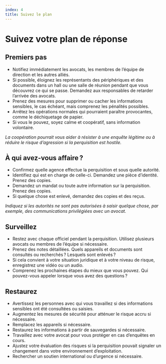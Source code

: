 ```yaml
---
index: 4
title: Suivez le plan
---
```

# Suivez votre plan de réponse

## Premiers pas

* Notifiez immédiatement les avocats, les membres de l’équipe de direction et les autres alliés.
* Si possible, éloignez les représentants des périphériques et des documents dans un hall ou une salle de réunion pendant que vous découvrez ce qui se passe. Demandez aux responsables de retarder l’arrivée des avocats.
* Prenez des mesures pour supprimer ou cacher les informations sensibles, le cas échéant, mais comprenez les pénalités possibles.
* Arrêtez les opérations normales qui pourraient paraître provocantes, comme le déchiquetage de papier.
* Si vous le pouvez, soyez calme et coopératif, sans information volontaire.

*La coopération pourrait vous aider à résister à une enquête légitime ou à réduire le risque d’agression si la perquisition est hostile.*

## À qui avez-vous affaire ?

* Confirmez quelle agence effectue la perquisition et sous quelle autorité.
* Identifiez qui est en charge de celle-ci. Demandez une pièce d’identité. Prenez des copies.
* Demandez un mandat ou toute autre information sur la perquisition. Prenez des copies.
* Si quelque chose est enlevé, demandez des copies et des reçus.

*Indiquez si les autorités ne sont pas autorisées à saisir quelque chose, par exemple, des communications privilégiées avec un avocat.*

## Surveillez

* Restez avec chaque officiel pendant la perquisition. Utilisez plusieurs avocats ou membres de l’équipe si nécessaire.
* Prenez des notes détaillées. Quels appareils et documents sont consultés ou recherchés ? Lesquels sont enlevés ?
* Si cela convient à votre situation juridique et à votre niveau de risque, enregistrez une vidéo ou un audio.
* Comprenez les prochaines étapes du mieux que vous pouvez. Qui pouvez-vous appeler lorsque vous avez des questions ?

## Restaurez

* Avertissez les personnes avec qui vous travaillez si des informations sensibles ont été consultées ou saisies.
* Augmentez les mesures de sécurité pour atténuer le risque accru si nécessaire.
* Remplacez les appareils si nécessaire.
* Restaurez les informations à partir de sauvegardes si nécessaire.
* Travaillez avec votre avocat pour vous protéger en cas d’enquêtes en cours.
* Ajustez votre évaluation des risques si la perquisition pouvait signaler un changement dans votre environnement d’exploitation.
* Rechercher un soutien international ou d’urgence si nécessaire.